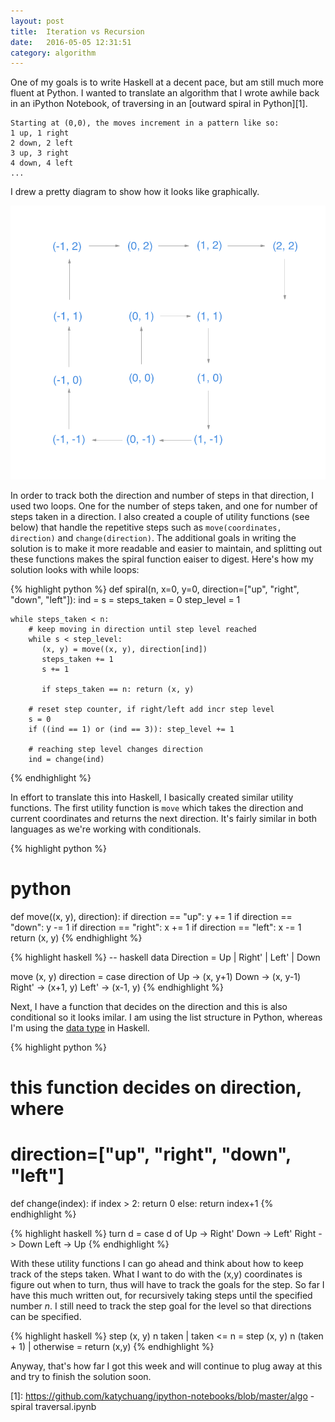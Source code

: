 ```yaml
---
layout: post
title:  Iteration vs Recursion
date:   2016-05-05 12:31:51
category: algorithm
---
```


One of my goals is to write Haskell at a decent pace, but am still much more fluent at Python. I wanted to translate an algorithm that I wrote awhile back in an iPython Notebook, of traversing in an [outward spiral in Python][1]. 

    Starting at (0,0), the moves increment in a pattern like so:
    1 up, 1 right
    2 down, 2 left
    3 up, 3 right
    4 down, 4 left
    ...

I drew a pretty diagram to show how it looks like graphically.

![](/assets/img/spiral1.png)

In order to track both the direction and number of steps in that direction, I used two loops. One for the number of steps taken, and one for number of steps taken in a direction. I also created a couple of utility functions (see below) that handle the repetitive steps such as `move(coordinates, direction)` and `change(direction)`. The additional goals in writing the solution is to make it more readable and easier to maintain, and splitting out these functions makes the spiral function eaiser to digest. Here's how my solution looks with while loops:

{% highlight python %}
def spiral(n, x=0, y=0, direction=["up", "right", "down", "left"]):
    ind = s = steps_taken = 0
    step_level = 1

    while steps_taken < n:
        # keep moving in direction until step level reached
        while s < step_level:
           (x, y) = move((x, y), direction[ind])
           steps_taken += 1
           s += 1

           if steps_taken == n: return (x, y)

        # reset step counter, if right/left add incr step level
        s = 0
        if ((ind == 1) or (ind == 3)): step_level += 1

        # reaching step level changes direction
        ind = change(ind) 
{% endhighlight %}

In effort to translate this into Haskell, I basically created similar utility functions. The first utility function is `move` which takes the direction and current coordinates and returns the next direction. It's fairly similar in both languages as we're working with conditionals.

{% highlight python %}
# python
def move((x, y), direction):
    if direction == "up": y += 1
    if direction == "down": y -= 1
    if direction == "right": x += 1
    if direction == "left": x -= 1
    return (x, y)
{% endhighlight %}

{% highlight haskell %}
-- haskell
data Direction = Up | Right' | Left' | Down

move (x, y) direction = case direction of
     Up -> (x, y+1)
     Down -> (x, y-1)
     Right' -> (x+1, y)
     Left' -> (x-1, y)
{% endhighlight %}

Next, I have a function that decides on the direction and this is also conditional so it looks imilar. I am using the list structure in Python, whereas I'm using the [data type](http://learnyouahaskell.com/making-our-own-types-and-typeclasses) in Haskell.

{% highlight python %}
# this function decides on direction, where 
# direction=["up", "right", "down", "left"]
def change(index):
    if index > 2: return 0
    else: return index+1
{% endhighlight %}
        
{% highlight haskell %}
turn d = case d of
  Up -> Right'
  Down -> Left'
  Right -> Down
  Left -> Up
{% endhighlight %}

With these utility functions I can go ahead and think about how to keep track of the steps taken. What I want to do with the (x,y) coordinates is figure out when to turn, thus will have to track the goals for the step. So far I have this much written out, for recursively taking steps until the specified number *n*. I still need to track the step goal for the level so that directions can be specified.

{% highlight haskell %}
step (x, y) n taken
    | taken <= n = step (x, y) n (taken + 1)
    | otherwise = return (x,y)
{% endhighlight %}

Anyway, that's how far I got this week and will continue to plug away at this and try to finish the solution soon.

[1]: https://github.com/katychuang/ipython-notebooks/blob/master/algo - spiral traversal.ipynb

